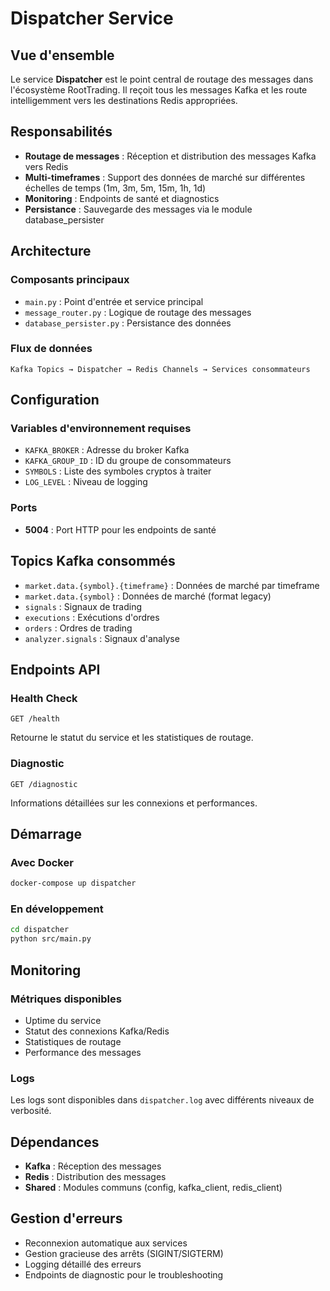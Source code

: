 # Dispatcher Service

## Vue d'ensemble
Le service **Dispatcher** est le point central de routage des messages dans l'écosystème RootTrading. Il reçoit tous les messages Kafka et les route intelligemment vers les destinations Redis appropriées.

## Responsabilités
- **Routage de messages** : Réception et distribution des messages Kafka vers Redis
- **Multi-timeframes** : Support des données de marché sur différentes échelles de temps (1m, 3m, 5m, 15m, 1h, 1d)
- **Monitoring** : Endpoints de santé et diagnostics
- **Persistance** : Sauvegarde des messages via le module database_persister

## Architecture

### Composants principaux
- `main.py` : Point d'entrée et service principal
- `message_router.py` : Logique de routage des messages
- `database_persister.py` : Persistance des données

### Flux de données
```
Kafka Topics → Dispatcher → Redis Channels → Services consommateurs
```

## Configuration

### Variables d'environnement requises
- `KAFKA_BROKER` : Adresse du broker Kafka
- `KAFKA_GROUP_ID` : ID du groupe de consommateurs
- `SYMBOLS` : Liste des symboles cryptos à traiter
- `LOG_LEVEL` : Niveau de logging

### Ports
- **5004** : Port HTTP pour les endpoints de santé

## Topics Kafka consommés
- `market.data.{symbol}.{timeframe}` : Données de marché par timeframe
- `market.data.{symbol}` : Données de marché (format legacy)
- `signals` : Signaux de trading
- `executions` : Exécutions d'ordres
- `orders` : Ordres de trading
- `analyzer.signals` : Signaux d'analyse

## Endpoints API

### Health Check
```http
GET /health
```
Retourne le statut du service et les statistiques de routage.

### Diagnostic
```http
GET /diagnostic
```
Informations détaillées sur les connexions et performances.

## Démarrage

### Avec Docker
```bash
docker-compose up dispatcher
```

### En développement
```bash
cd dispatcher
python src/main.py
```

## Monitoring

### Métriques disponibles
- Uptime du service
- Statut des connexions Kafka/Redis
- Statistiques de routage
- Performance des messages

### Logs
Les logs sont disponibles dans `dispatcher.log` avec différents niveaux de verbosité.

## Dépendances
- **Kafka** : Réception des messages
- **Redis** : Distribution des messages
- **Shared** : Modules communs (config, kafka_client, redis_client)

## Gestion d'erreurs
- Reconnexion automatique aux services
- Gestion gracieuse des arrêts (SIGINT/SIGTERM)
- Logging détaillé des erreurs
- Endpoints de diagnostic pour le troubleshooting